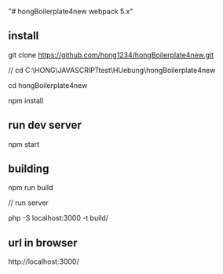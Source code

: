 "# hongBoilerplate4new webpack 5.x" 

## install
git clone https://github.com/hong1234/hongBoilerplate4new.git

// cd C:\HONG\JAVASCRIPTtest\HUebung\hongBoilerplate4new

cd hongBoilerplate4new

npm install

## run dev server

npm start

## building

npm run build

// run server

php -S localhost:3000 -t build/

## url in browser

http://localhost:3000/
